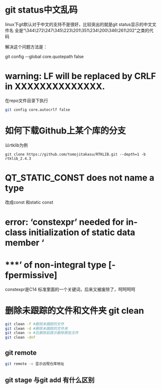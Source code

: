 # git status中文乱码

linux下git默认对于中文的支持不是很好，比较突出的就是git status显示的中文文件名
全是“\344\272\247\345\223\201\351\234\200\346\261\202”之类的代码

解决这个问题方法是：

git config --global core.quotepath false

# warning: LF will be replaced by CRLF in XXXXXXXXXXXXXX.

在repo文件目录下执行

```bash
git config core.autocrlf false
```

# 如何下载Github上某个库的分支

以rtklib为例
```
git clone https://github.com/tomojitakasu/RTKLIB.git --depth=1 -b rtklib_2.4.3
```

# QT_STATIC_CONST does not name a type

改成const 和static const

# error: ‘constexpr’ needed for in-class initialization of static data member ‘
# ***’ of non-integral type [-fpermissive] 

constexpr是C14 标准里面的一个关键词，后来又被废除了，呵呵呵呵


# 删除未跟踪的文件和文件夹 git clean

```bash
git clean -f #删除未跟踪的文件
git clean -d #删除未跟踪的文件夹
git clean -n #在删除前提示删除那些文件
git clean -dnf
```

## git remote

```bash
git remote -v 显示远程仓库地址
```

## git stage 与git add 有什么区别
